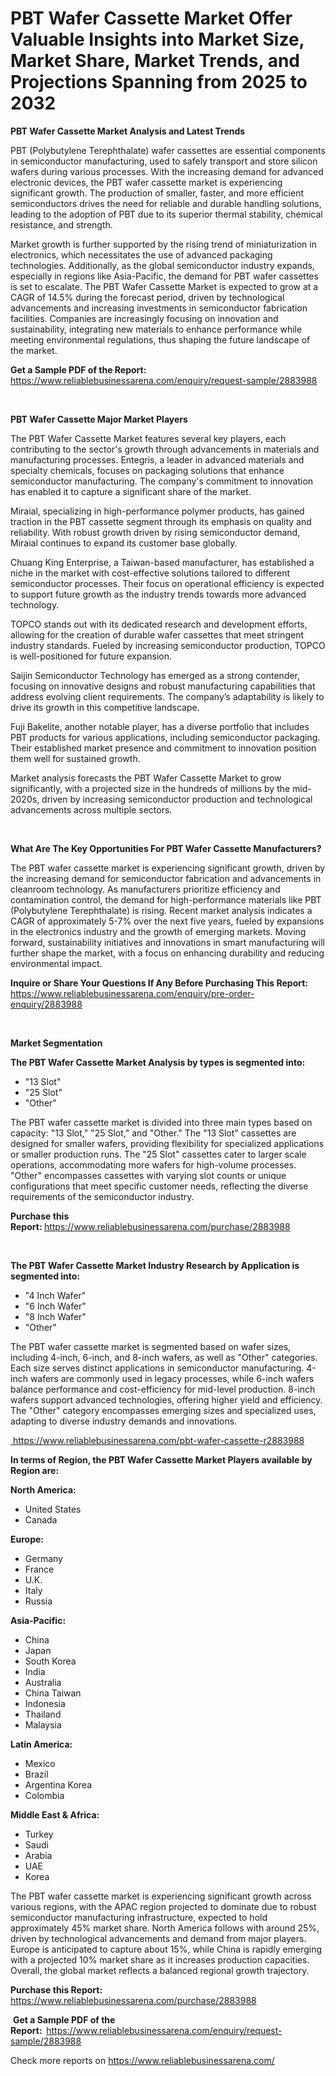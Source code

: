 <p><h1>PBT Wafer Cassette Market Offer Valuable Insights into Market Size, Market Share, Market Trends, and Projections Spanning from 2025 to 2032</h1></p><p><strong>PBT Wafer Cassette Market Analysis and Latest Trends</strong></p>
<p><p>PBT (Polybutylene Terephthalate) wafer cassettes are essential components in semiconductor manufacturing, used to safely transport and store silicon wafers during various processes. With the increasing demand for advanced electronic devices, the PBT wafer cassette market is experiencing significant growth. The production of smaller, faster, and more efficient semiconductors drives the need for reliable and durable handling solutions, leading to the adoption of PBT due to its superior thermal stability, chemical resistance, and strength.</p><p>Market growth is further supported by the rising trend of miniaturization in electronics, which necessitates the use of advanced packaging technologies. Additionally, as the global semiconductor industry expands, especially in regions like Asia-Pacific, the demand for PBT wafer cassettes is set to escalate. The PBT Wafer Cassette Market is expected to grow at a CAGR of 14.5% during the forecast period, driven by technological advancements and increasing investments in semiconductor fabrication facilities. Companies are increasingly focusing on innovation and sustainability, integrating new materials to enhance performance while meeting environmental regulations, thus shaping the future landscape of the market.</p></p>
<p><strong>Get a Sample PDF of the Report:&nbsp;</strong> <a href="https://www.reliablebusinessarena.com/enquiry/request-sample/2883988?utm_campaign=2146&utm_medium=2&utm_source=Github&utm_content=ia&utm_term=13032025&utm_id=pbt-wafer-cassette">https://www.reliablebusinessarena.com/enquiry/request-sample/2883988</a></p>
<p>&nbsp;</p>
<p><strong>PBT Wafer Cassette Major Market Players</strong></p>
<p><p>The PBT Wafer Cassette Market features several key players, each contributing to the sector's growth through advancements in materials and manufacturing processes. Entegris, a leader in advanced materials and specialty chemicals, focuses on packaging solutions that enhance semiconductor manufacturing. The company's commitment to innovation has enabled it to capture a significant share of the market.</p><p>Miraial, specializing in high-performance polymer products, has gained traction in the PBT cassette segment through its emphasis on quality and reliability. With robust growth driven by rising semiconductor demand, Miraial continues to expand its customer base globally.</p><p>Chuang King Enterprise, a Taiwan-based manufacturer, has established a niche in the market with cost-effective solutions tailored to different semiconductor processes. Their focus on operational efficiency is expected to support future growth as the industry trends towards more advanced technology.</p><p>TOPCO stands out with its dedicated research and development efforts, allowing for the creation of durable wafer cassettes that meet stringent industry standards. Fueled by increasing semiconductor production, TOPCO is well-positioned for future expansion.</p><p>Saijin Semiconductor Technology has emerged as a strong contender, focusing on innovative designs and robust manufacturing capabilities that address evolving client requirements. The company’s adaptability is likely to drive its growth in this competitive landscape.</p><p>Fuji Bakelite, another notable player, has a diverse portfolio that includes PBT products for various applications, including semiconductor packaging. Their established market presence and commitment to innovation position them well for sustained growth.</p><p>Market analysis forecasts the PBT Wafer Cassette Market to grow significantly, with a projected size in the hundreds of millions by the mid-2020s, driven by increasing semiconductor production and technological advancements across multiple sectors.</p></p>
<p>&nbsp;</p>
<p><strong>What Are The Key Opportunities For PBT Wafer Cassette Manufacturers?</strong></p>
<p><p>The PBT wafer cassette market is experiencing significant growth, driven by the increasing demand for semiconductor fabrication and advancements in cleanroom technology. As manufacturers prioritize efficiency and contamination control, the demand for high-performance materials like PBT (Polybutylene Terephthalate) is rising. Recent market analysis indicates a CAGR of approximately 5-7% over the next five years, fueled by expansions in the electronics industry and the growth of emerging markets. Moving forward, sustainability initiatives and innovations in smart manufacturing will further shape the market, with a focus on enhancing durability and reducing environmental impact.</p></p>
<p><strong>Inquire or Share Your Questions If Any Before Purchasing This Report:</strong> <a href="https://www.reliablebusinessarena.com/enquiry/pre-order-enquiry/2883988?utm_campaign=2146&utm_medium=2&utm_source=Github&utm_content=ia&utm_term=13032025&utm_id=pbt-wafer-cassette">https://www.reliablebusinessarena.com/enquiry/pre-order-enquiry/2883988</a></p>
<p>&nbsp;</p>
<p><strong>Market Segmentation</strong></p>
<p><strong>The PBT Wafer Cassette Market Analysis by types is segmented into:</strong></p>
<p><ul><li>"13 Slot"</li><li>"25 Slot"</li><li>"Other"</li></ul></p>
<p><p>The PBT wafer cassette market is divided into three main types based on capacity: "13 Slot," "25 Slot," and "Other." The "13 Slot" cassettes are designed for smaller wafers, providing flexibility for specialized applications or smaller production runs. The "25 Slot" cassettes cater to larger scale operations, accommodating more wafers for high-volume processes. "Other" encompasses cassettes with varying slot counts or unique configurations that meet specific customer needs, reflecting the diverse requirements of the semiconductor industry.</p></p>
<p><strong>Purchase this Report:&nbsp;</strong><a href="https://www.reliablebusinessarena.com/purchase/2883988?utm_campaign=2146&utm_medium=2&utm_source=Github&utm_content=ia&utm_term=13032025&utm_id=pbt-wafer-cassette">https://www.reliablebusinessarena.com/purchase/2883988</a></p>
<p>&nbsp;</p>
<p><strong>The PBT Wafer Cassette Market Industry Research by Application is segmented into:</strong></p>
<p><ul><li>"4 Inch Wafer"</li><li>"6 Inch Wafer"</li><li>"8 Inch Wafer"</li><li>"Other"</li></ul></p>
<p><p>The PBT wafer cassette market is segmented based on wafer sizes, including 4-inch, 6-inch, and 8-inch wafers, as well as "Other" categories. Each size serves distinct applications in semiconductor manufacturing. 4-inch wafers are commonly used in legacy processes, while 6-inch wafers balance performance and cost-efficiency for mid-level production. 8-inch wafers support advanced technologies, offering higher yield and efficiency. The "Other" category encompasses emerging sizes and specialized uses, adapting to diverse industry demands and innovations.</p></p>
<p><a href="https://www.reliablebusinessarena.com/pbt-wafer-cassette-r2883988?utm_campaign=2146&utm_medium=2&utm_source=Github&utm_content=ia&utm_term=13032025&utm_id=pbt-wafer-cassette">&nbsp;https://www.reliablebusinessarena.com/pbt-wafer-cassette-r2883988</a></p>
<p><strong>In terms of Region, the PBT Wafer Cassette Market Players available by Region are:</strong></p>
<p>
    <p> <strong> North America: </strong>
        <ul>
            <li>United States</li>
            <li>Canada</li>
        </ul>
        </p> 
    <p> <strong> Europe: </strong>
        <ul>
            <li>Germany</li>
            <li>France</li>
            <li>U.K.</li>
            <li>Italy</li>
            <li>Russia</li>
        </ul>
        </p> 
    <p> <strong> Asia-Pacific: </strong>
        <ul>
            <li>China</li>
            <li>Japan</li>
            <li>South Korea</li>
            <li>India</li>
            <li>Australia</li>
            <li>China Taiwan</li>
            <li>Indonesia</li>
            <li>Thailand</li>
            <li>Malaysia</li>
        </ul>
        </p> 
    <p> <strong> Latin America: </strong>
        <ul>
            <li>Mexico</li>
            <li>Brazil</li>
            <li>Argentina Korea</li>
            <li>Colombia</li>
        </ul>
        </p> 
    <p> <strong> Middle East & Africa: </strong>
        <ul>
            <li>Turkey</li>
            <li>Saudi</li>
            <li>Arabia</li>
            <li>UAE</li>
            <li>Korea</li>
        </ul>
    </p>
    </p>
<p><p>The PBT wafer cassette market is experiencing significant growth across various regions, with the APAC region projected to dominate due to robust semiconductor manufacturing infrastructure, expected to hold approximately 45% market share. North America follows with around 25%, driven by technological advancements and demand from major players. Europe is anticipated to capture about 15%, while China is rapidly emerging with a projected 10% market share as it increases production capacities. Overall, the global market reflects a balanced regional growth trajectory.</p></p>
<p><strong>Purchase this Report: </strong><a href="https://www.reliablebusinessarena.com/purchase/2883988?utm_campaign=2146&utm_medium=2&utm_source=Github&utm_content=ia&utm_term=13032025&utm_id=pbt-wafer-cassette">https://www.reliablebusinessarena.com/purchase/2883988</a></p>
<p>&nbsp;<strong>Get a Sample PDF of the Report:&nbsp;&nbsp;</strong><a href="https://www.reliablebusinessarena.com/enquiry/request-sample/2883988?utm_campaign=2146&utm_medium=2&utm_source=Github&utm_content=ia&utm_term=13032025&utm_id=pbt-wafer-cassette">https://www.reliablebusinessarena.com/enquiry/request-sample/2883988</a></p>
<p><strong></strong></p>
<p>Check more reports on <a href="https://www.reliablebusinessarena.com/?utm_campaign=2146&utm_medium=2&utm_source=Github&utm_content=ia&utm_term=13032025&utm_id=pbt-wafer-cassette">https://www.reliablebusinessarena.com/</a></p>